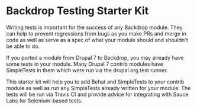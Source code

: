 # Backdrop Testing Starter Kit

Writing tests is important for the success of any Backdrop module. They can help to prevent regressions from bugs as you make PRs and merge in code as well as serve as a spec of what your module should and shouldn't be able to do.

If you ported a module from Drupal 7 to Backdrop, you may already have some tests in your module. Many Drupal 7 contrib modules have SimpleTests in them which were run via the drupal.org test runner.

This starter kit will help you to add Behat and SimpleTests to your contrib module as well as run any SimpleTests already written for your module. The tests will be run via Travis CI and provide advice for integrating with Sauce Labs for Selenium-based tests.
